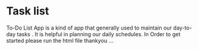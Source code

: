 # Task list
To-Do List App is a kind of app that generally used to maintain our day-to-day tasks .
It is helpful in planning our daily schedules.
In Order to get started please run the html file thankyou ... 
